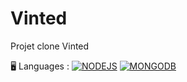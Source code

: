 # Vinted

Projet clone Vinted

🖥 Languages : 
[![NODEJS](https://user-images.githubusercontent.com/59733143/124147140-b877c400-da8e-11eb-9ecd-cb2eefaa609b.png)](https://nodejs.org/en/)
[![MONGODB](https://user-images.githubusercontent.com/59733143/124147540-14424d00-da8f-11eb-8042-011c339b305e.png)](https://www.mongodb.com/)


